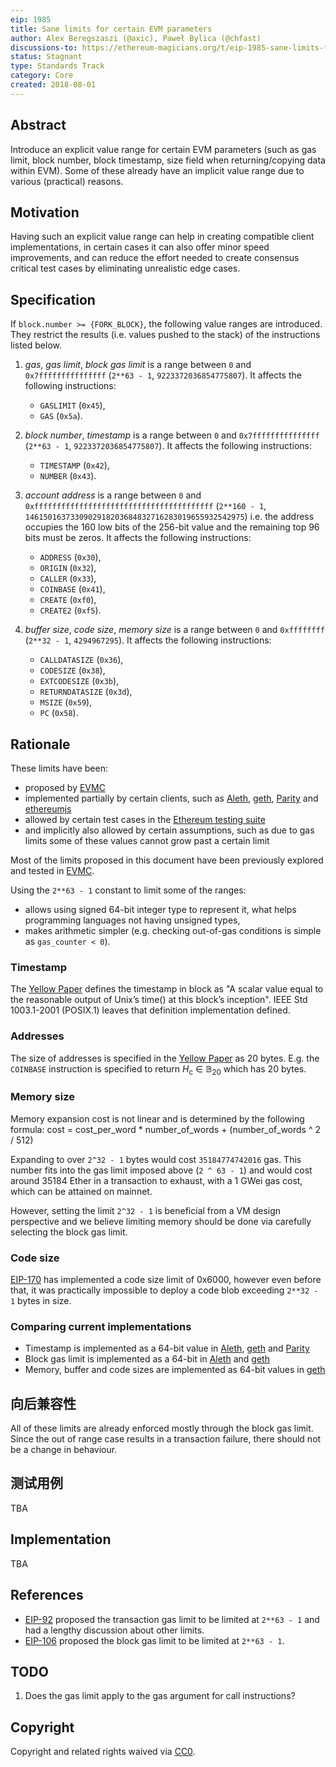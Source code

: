 ```yaml
---
eip: 1985
title: Sane limits for certain EVM parameters
author: Alex Beregszaszi (@axic), Paweł Bylica (@chfast)
discussions-to: https://ethereum-magicians.org/t/eip-1985-sane-limits-for-certain-evm-parameters/3224
status: Stagnant
type: Standards Track
category: Core
created: 2018-08-01
---
```


## Abstract

Introduce an explicit value range for certain EVM parameters (such as gas limit, block number, block timestamp, size field when returning/copying data within EVM). Some of these already have an implicit value range due to various (practical) reasons.

## Motivation

Having such an explicit value range can help in creating compatible client implementations, in certain cases it can also offer minor speed improvements, and can reduce the effort needed to create consensus critical test cases by eliminating unrealistic edge cases.

## Specification

If `block.number >= {FORK_BLOCK}`, the following value ranges are introduced. They restrict the results (i.e. values pushed to the stack) of the instructions listed below.

1. *gas*, *gas limit*, *block gas limit* is a range between `0` and `0x7fffffffffffffff` (`2**63 - 1`, `9223372036854775807`). It affects the following instructions:
   - `GASLIMIT` (`0x45`),
   - `GAS` (`0x5a`).

2. *block number*, *timestamp* is a range between `0` and `0x7fffffffffffffff` (`2**63 - 1`, `9223372036854775807`). It affects the following instructions:
   - `TIMESTAMP` (`0x42`),
   - `NUMBER` (`0x43`).

3. *account address* is a range between `0` and `0xffffffffffffffffffffffffffffffffffffffff` (`2**160 - 1`, `1461501637330902918203684832716283019655932542975`) i.e. the address occupies the 160 low bits of the 256-bit value and the remaining top 96 bits must be zeros. It affects the following instructions:
   - `ADDRESS` (`0x30`),
   - `ORIGIN` (`0x32`),
   - `CALLER` (`0x33`),
   - `COINBASE` (`0x41`),
   - `CREATE` (`0xf0`),
   - `CREATE2` (`0xf5`).

4. *buffer size*, *code size*, *memory size* is a range between `0` and `0xffffffff` (`2**32 - 1`, `4294967295`). It affects the following instructions:
   - `CALLDATASIZE` (`0x36`),
   - `CODESIZE` (`0x38`),
   - `EXTCODESIZE` (`0x3b`),
   - `RETURNDATASIZE` (`0x3d`),
   - `MSIZE` (`0x59`),
   - `PC` (`0x58`).


## Rationale

These limits have been:
- proposed by [EVMC][]
- implemented partially by certain clients, such as [Aleth][], [geth][], [Parity][] and [ethereumjs][]
- allowed by certain test cases in the [Ethereum testing suite][]
- and implicitly also allowed by certain assumptions, such as due to gas limits some of these values cannot grow past a certain limit

Most of the limits proposed in this document have been previously explored and tested in [EVMC][].

Using the `2**63 - 1` constant to limit some of the ranges:
- allows using signed 64-bit integer type to represent it, what helps programming languages not having unsigned types,
- makes arithmetic simpler (e.g. checking out-of-gas conditions is simple as `gas_counter < 0`).

### Timestamp

The [Yellow Paper][] defines the timestamp in block as "A scalar value equal to the reasonable output of Unix’s time() at this block’s inception". IEEE Std 1003.1-2001 (POSIX.1) leaves that definition implementation defined.

### Addresses

The size of addresses is specified in the [Yellow Paper][] as 20 bytes. E.g. the `COINBASE` instruction is specified to return *H*<sub>c</sub> ∈ 𝔹<sub>20</sub> which has 20 bytes.

### Memory size

Memory expansion cost is not linear and is determined by the following formula: cost = cost_per_word * number_of_words + (number_of_words ^ 2 / 512)

Expanding to over `2^32 - 1` bytes would cost `35184774742016` gas. This number fits into the gas limit imposed above (`2 ^ 63 - 1`) and would cost around 35184 Ether in a transaction to exhaust, with a 1 GWei gas cost, which can be attained on mainnet.

However, setting the limit `2^32 - 1` is beneficial from a VM design perspective and we believe limiting memory should be done via carefully selecting the block gas limit.

### Code size

[EIP-170](./eip-170.md) has implemented a code size limit of 0x6000, however even before that, it was practically impossible to deploy a code blob exceeding `2**32 - 1` bytes in size.

### Comparing current implementations

- Timestamp is implemented as a 64-bit value in [Aleth][], [geth][] and [Parity][]
- Block gas limit is implemented as a 64-bit in [Aleth][] and [geth][]
- Memory, buffer and code sizes are implemented as 64-bit values in [geth][]

## 向后兼容性

All of these limits are already enforced mostly through the block gas limit. Since the out of range case results in a transaction failure, there should not be a change in behaviour.

## 测试用例

TBA

## Implementation

TBA

## References

- [EIP-92](https://github.com/ethereum/EIPs/issues/92) proposed the transaction gas limit to be limited at `2**63 - 1` and had a lengthy discussion about other limits.
- [EIP-106](https://github.com/ethereum/EIPs/issues/106) proposed the block gas limit to be limited at `2**63 - 1`.

## TODO

1. Does the gas limit apply to the gas argument for call instructions?

## Copyright
Copyright and related rights waived via [CC0](../LICENSE.md).

[EVMC]: https://github.com/ethereum/evmc
[Aleth]: https://github.com/ethereum/aleth
[geth]: https://github.com/ethereum/go-ethereum
[Parity]: https://github.com/paritytech/parity-ethereum
[ethereumjs]: https://github.com/ethereumjs
[Ethereum testing suite]: https://github.com/ethereum/tests
[Yellow Paper]: https://github.com/ethereum/yellowpaper
